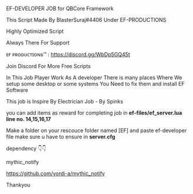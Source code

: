 EF-DEVELOPER JOB for QBCore Framework

This Script Made By BlasterSuraj#4406 Under EF-PRODUCTIONS

Highly Optimized Script

Always There For Support

ᴇғ ᴘʀᴏᴅᴜᴄᴛɪᴏɴs™ : https://discord.gg/WbDp5GQ45t


Join Discord For More Free Scripts

In This Job Player Work As A developer There is many places Where We setup some desktop or some systems You Need to fix them and install EF Software


This job is Inspire By Electrician Job - By Spinks 

you can add items as reward for completing job in **ef-files/ef_server.lua line no. 14,15,16,17**



Make a folder on your rescouce folder named [EF] and paste ef-developer file 
make sure u have to ensure in **server.cfg**


dependency  👇👇

mythic_notify

https://github.com/yordi-a/mythic_notify

Thankyou
